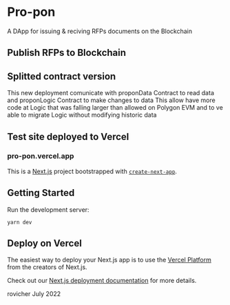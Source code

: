 # Pro-pon
A DApp for issuing & reciving RFPs documents on the Blockchain
## Publish RFPs to Blockchain


## Splitted contract version
This new deployment comunicate with proponData Contract to read data and proponLogic Contract to make changes to data
This allow have more code at Logic that was falling larger than allowed on Polygon EVM and to ve able
to migrate Logic without modifying historic data

## Test site deployed to Vercel
### pro-pon.vercel.app

This is a [Next.js](https://nextjs.org/) project bootstrapped with [`create-next-app`](https://github.com/vercel/next.js/tree/canary/packages/create-next-app).

## Getting Started

Run the development server:
```
yarn dev
```

## Deploy on Vercel

The easiest way to deploy your Next.js app is to use the [Vercel Platform](https://vercel.com/new?utm_medium=default-template&filter=next.js&utm_source=create-next-app&utm_campaign=create-next-app-readme) from the creators of Next.js.

Check out our [Next.js deployment documentation](https://nextjs.org/docs/deployment) for more details.

rovicher
July 2022